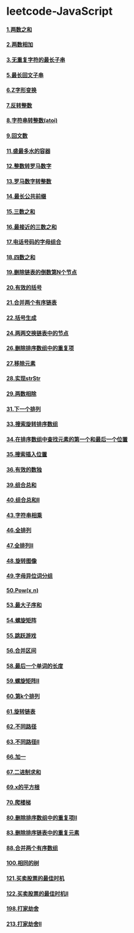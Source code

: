 # leetcode-JavaScript
#### [1.两数之和](./leetcode/1.两数之和.js)</br>
#### [2.两数相加](./leetcode/2.两数相加.js)</br>
#### [3.无重复字符的最长子串](./leetcode/3.无重复字符的最长子串.js)</br>
#### [5.最长回文子串](./leetcode/5.最长回文子串.js)</br>
#### [6.Z字形变换](./leetcode/6.Z字形变换.js)</br>
#### [7.反转整数](./leetcode/7.反转整数.js)</br>
#### [8.字符串转整数(atoi)](./leetcode/8.字符串转整数(atoi).js)</br>
#### [9.回文数](./leetcode/9.回文数.js)</br>
#### [11.盛最多水的容器](./leetcode/11.盛最多水的容器.js)</br>
#### [12.整数转罗马数字](./leetcode/12.整数转罗马数字.js)</br>
#### [13.罗马数字转整数](./leetcode/13.罗马数字转整数.js)</br>
#### [14.最长公共前缀](./leetcode/14.最长公共前缀.js)</br>
#### [15.三数之和](./leetcode/15.三数之和.js)</br>
#### [16.最接近的三数之和](./leetcode/16.最接近的三数之和.js)</br>
#### [17.电话号码的字母组合](./leetcode/17.电话号码的字母组合.js)</br>
#### [18.四数之和](./leetcode/18.四数之和.js)</br>
#### [19.删除链表的倒数第N个节点](./leetcode/19.删除链表的倒数第N个节点.js)</br>
#### [20.有效的括号](./leetcode/20.有效的括号.js)</br>
#### [21.合并两个有序链表](./leetcode/21.合并两个有序链表.js)</br>
#### [22.括号生成](./leetcode/22.括号生成.js)</br>
#### [24.两两交换链表中的节点](./leetcode/24.两两交换链表中的节点.js)</br>
#### [26.删除排序数组中的重复项](./leetcode/26.删除排序数组中的重复项.js)</br>
#### [27.移除元素](./leetcode/27.移除元素.js)</br>
#### [28.实现strStr](./leetcode/28.实现strStr.js)</br>
#### [29.两数相除](./leetcode/29.两数相除.js)</br>
#### [31.下一个排列](./leetcode/31.下一个排列.js)</br>
#### [33.搜索旋转排序数组](./leetcode/33.搜索旋转排序数组.js)</br>
#### [34.在排序数组中查找元素的第一个和最后一个位置](./leetcode/34.在排序数组中查找元素的第一个和最后一个位置.js)</br>
#### [35.搜索插入位置](./leetcode/35.搜索插入位置.js)</br>
#### [36.有效的数独](./leetcode/36.有效的数独.js)</br>
#### [39.组合总和](./leetcode/39.组合总和.js)</br>
#### [40.组合总和II](./leetcode/40.组合总和II.js)</br>
#### [43.字符串相乘](./leetcode/43.字符串相乘.js)</br>
#### [46.全排列](./leetcode/46.全排列.js)</br>
#### [47.全排列II](./leetcode/47.全排列II.js)</br>
#### [48.旋转图像](./leetcode/48.旋转图像.js)</br>
#### [49.字母异位词分组](./leetcode/49.字母异位词分组.js)</br>
#### [50.Pow(x,n)](./leetcode/50.Pow(x,n).js)</br>
#### [53.最大子序和](./leetcode/53.最大子序和.js)</br>
#### [54.螺旋矩阵](./leetcode/54.螺旋矩阵.js)</br>
#### [55.跳跃游戏](./leetcode/55.跳跃游戏.js)</br>
#### [56.合并区间](./leetcode/56.合并区间.js)</br>
#### [58.最后一个单词的长度](./leetcode/58.最后一个单词的长度.js)</br>
#### [59.螺旋矩阵II](./leetcode/59.螺旋矩阵II.js)</br>
#### [60.第k个排列](./leetcode/60.第k个排列.js)</br>
#### [61.旋转链表](./leetcode/61.旋转链表.js)</br>
#### [62.不同路径](./leetcode/62.不同路径.js)</br>
#### [63.不同路径II](./leetcode/63.不同路径II.js)</br>
#### [66.加一](./leetcode/66.加一.js)</br>
#### [67.二进制求和](./leetcode/67.二进制求和.js)</br>
#### [69.x的平方根](./leetcode/69.x的平方根.js)</br>
#### [70.爬楼梯](./leetcode/70.爬楼梯.js)</br>
#### [80.删除排序数组中的重复项II](./leetcode/80.删除排序数组中的重复项II.js)</br>
#### [83.删除排序链表中的重复元素](./leetcode/83.删除排序链表中的重复元素.js)</br>
#### [88.合并两个有序数组](./leetcode/88.合并两个有序数组.js)</br>
#### [100.相同的树](./leetcode/100.相同的树.js)</br>
#### [121.买卖股票的最佳时机](./leetcode/121.买卖股票的最佳时机.js)</br>
#### [122.买卖股票的最佳时机II](./leetcode/122.买卖股票的最佳时机II.js)</br>
#### [198.打家劫舍](./leetcode/198.打家劫舍.js)</br>
#### [213.打家劫舍II](./leetcode/213.打家劫舍II.js)</br>

